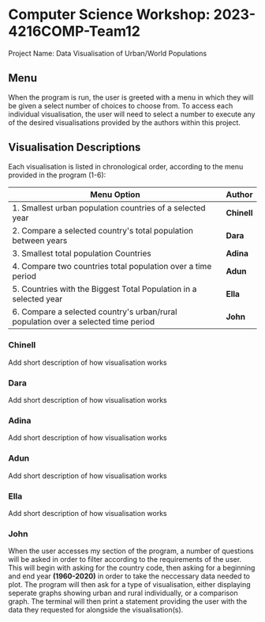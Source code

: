 # Computer Science Workshop: 2023-4216COMP-Team12
Project Name: Data Visualisation of Urban/World Populations

## Menu
When the program is run, the user is greeted with a menu in which they will be given a select number of choices to choose from.
To access each individual visualisation, the user will need to select a number to execute any of the desired visualisations provided by the authors within this project.

## Visualisation Descriptions

Each visualisation is listed in chronological order, according to the menu provided in the program (1-6):

| Menu Option  | Author |
| ------------- | ------------- |
| 1. Smallest urban population countries of a selected year  | **Chinell** |
| 2. Compare a selected country's total population between years  | **Dara** |
| 3. Smallest total population Countries | **Adina** |
| 4. Compare two countries total population over a time period | **Adun** |
| 5. Countries with the Biggest Total Population in a selected year | **Ella** |
| 6. Compare a selected country\'s urban/rural population over a selected time period | **John** |

### Chinell
Add short description of how visualisation works

### Dara
Add short description of how visualisation works

### Adina
Add short description of how visualisation works

### Adun
Add short description of how visualisation works

### Ella
Add short description of how visualisation works

### John
When the user accesses my section of the program, a number of questions will be asked in order to filter according to the requirements of the user. This will begin with asking for the country code, then asking for a beginning and end year **(1960-2020)** in order to take the neccessary data needed to plot. The program will then ask for a type of visualisation, either displaying seperate graphs showing urban and rural individually, or a comparison graph. The terminal will then print a statement providing the user with the data they requested for alongside the visualisation(s).